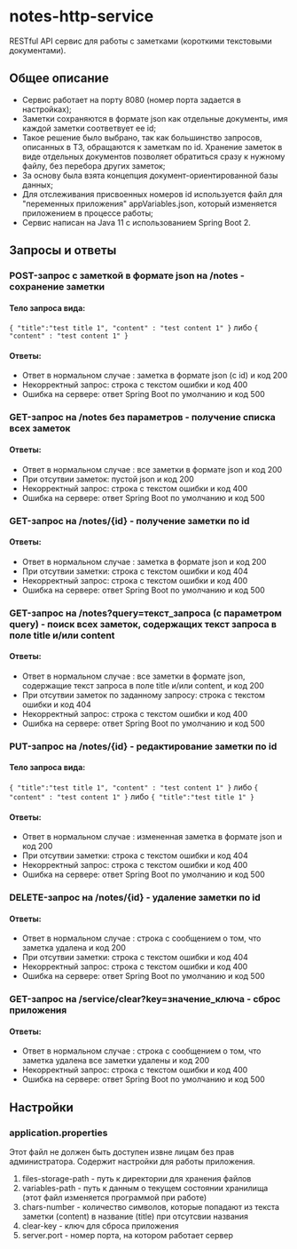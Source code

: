 # notes-http-service
RESTful API сервис для работы с заметками (короткими текстовыми документами).

## Общее описание
* Сервис работает на порту 8080 (номер порта задается в настройках);
* Заметки сохраняются в формате json как отдельные документы, имя каждой заметки соответвует ее id; 
* Такое решение было выбрано, так как большинство запросов, описанных в ТЗ, обращаются к заметкам по id. 
  Хранение заметок в виде отдельных документов позволяет обратиться сразу к нужному файлу, без перебора других заметок;
* За основу была взята концепция документ-ориентированной базы данных;
* Для отслеживания присвоенных номеров id используется файл для "переменных приложения" appVariables.json, который изменяется приложением в процессе работы;
* Сервис написан на Java 11 с использованием Spring Boot 2.

## Запросы и ответы
### POST-запрос c заметкой в формате json на /notes - сохранение заметки
#### Тело запроса вида:
`{
   "title":"test title 1",
   "content" : "test content 1"
     }`
   либо
`{
   "content" : "test content 1"
   }`
#### Ответы:
* Ответ в нормальном случае : заметка в формате json (с id) и код 200
* Некорректный запрос: строка с текстом ошибки и код 400
* Ошибка на сервере: ответ Spring Boot по умолчанию и код 500

### GET-запрос на /notes без параметров - получение списка всех заметок
#### Ответы:
* Ответ в нормальном случае : все заметки в формате json и код 200
* При отсутвии заметок: пустой json и код 200 
* Некорректный запрос: строка с текстом ошибки и код 400
* Ошибка на сервере: ответ Spring Boot по умолчанию и код 500

### GET-запрос на /notes/{id} - получение заметки по id
#### Ответы:
* Ответ в нормальном случае : заметка в формате json и код 200
* При отсутвии заметки: строка с текстом ошибки и код 404
* Некорректный запрос: строка с текстом ошибки и код 400
* Ошибка на сервере: ответ Spring Boot по умолчанию и код 500

### GET-запрос на /notes?query=текст_запроса (с параметром query) - поиск всех заметок, содержащих текст запроса в поле title и/или content
#### Ответы:
* Ответ в нормальном случае : все заметки в формате json, содержащие текст запроса в поле title и/или content, и код 200
* При отсутвии заметок по заданному запросу: строка с текстом ошибки и код 404
* Некорректный запрос: строка с текстом ошибки и код 400
* Ошибка на сервере: ответ Spring Boot по умолчанию и код 500

### PUT-запрос на /notes/{id} - редактирование заметки по id
#### Тело запроса вида:
`{
"title":"test title 1",
"content" : "test content 1"
}`
либо
`{
"content" : "test content 1"
}`
либо
`{
"title":"test title 1"
}`

#### Ответы:
* Ответ в нормальном случае : измененная заметка в формате json и код 200
* При отсутвии заметки: строка с текстом ошибки и код 404
* Некорректный запрос: строка с текстом ошибки и код 400
* Ошибка на сервере: ответ Spring Boot по умолчанию и код 500

### DELETE-запрос на /notes/{id} - удаление заметки по id
#### Ответы:
* Ответ в нормальном случае : строка с сообщением о том, что заметка удалена и код 200
* При отсутвии заметки: строка с текстом ошибки и код 404
* Некорректный запрос: строка с текстом ошибки и код 400
* Ошибка на сервере: ответ Spring Boot по умолчанию и код 500

### GET-запрос на /service/clear?key=значение_ключа - сброс приложения
#### Ответы:
* Ответ в нормальном случае : строка с сообщением о том, что заметка удалена все заметки удалены и код 200
* Некорректный запрос: строка с текстом ошибки и код 400
* Ошибка на сервере: ответ Spring Boot по умолчанию и код 500


## Настройки
### application.properties
Этот файл не должен быть доступен извне лицам без прав администратора.
Содержит настройки для работы приложения.

1. files-storage-path - путь к директории для хранения файлов 
2. variables-path - путь к данным о текущем состоянии хранилища (этот файл изменяется программой при работе) 
3. chars-number - количество символов, которые попадают из текста заметки (content) в название (title) при отсутсвии названия
4. clear-key - ключ для сброса приложения
5. server.port - номер порта, на котором работает сервер